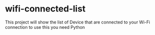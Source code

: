 # wifi-connected-list
This project will show the list of Device that are connected to your Wi-Fi connection to use this you need Python 

